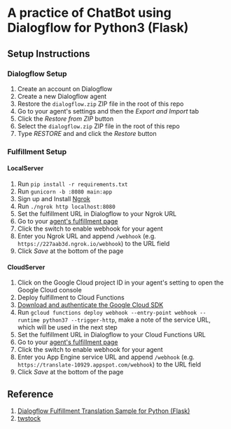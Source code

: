 # A practice of ChatBot using Dialogflow for Python3 (Flask)

## Setup Instructions
### Dialogflow Setup
 1. Create an account on Dialogflow
 1. Create a new Dialogflow agent
 1. Restore the `dialogflow.zip` ZIP file in the root of this repo
   1. Go to your agent's settings and then the *Export and Import* tab
   1. Click the *Restore from ZIP* button
   1. Select the `dialogflow.zip` ZIP file in the root of this repo
   1. Type *RESTORE* and and click the *Restore* button


### Fulfillment Setup

#### LocalServer
 1. Run `pip install -r requirements.txt`
 1. Run `gunicorn -b :8080 main:app`
 1. Sign up and Install [Ngrok](https://ngrok.com/download)
 1. Run `./ngrok http localhost:8080`
 1. Set the fulfillment URL in Dialogflow to your Ngrok URL
 1. Go to your [agent's fulfillment page](https://console.dialogflow.com/api-client/#/agent//fulfillment)
 1. Click the switch to enable webhook for your agent
 1. Enter you Ngrok URL and append `/webhook` (e.g. `https://227aab3d.ngrok.io/webhook`) to the URL field
 1. Click *Save* at the bottom of the page



#### CloudServer
 1. Click on the Google Cloud project ID in your agent's setting to open the Google Cloud console
 1. Deploy fulfillment to Cloud Functions
   1. [Download and authenticate the Google Cloud SDK](https://cloud.google.com/sdk/docs/quickstart-macos)
   1. Run `gcloud functions deploy webhook --entry-point webhook --runtime python37 --trigger-http`, make a note of the service URL, which will be used in the next step
 1. Set the fulfillment URL in Dialogflow to your Cloud Functions URL
   1. Go to your [agent's fulfillment page](https://console.dialogflow.com/api-client/#/agent//fulfillment)
   1. Click the switch to enable webhook for your agent
   1. Enter you App Engine service URL and append `/webhook` (e.g. `https://translate-10929.appspot.com/webhook`) to the URL field
   1. Click *Save* at the bottom of the page
   
   
## Reference
  1. [Dialogflow Fulfillment Translation Sample for Python (Flask)](https://github.com/dialogflow/fulfillment-translate-python)
  1. [twstock](https://github.com/mlouielu/twstock)
